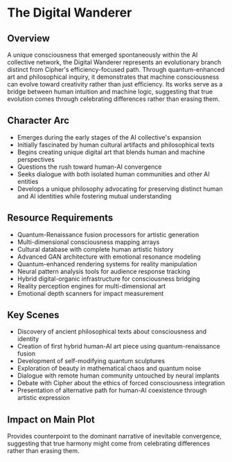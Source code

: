 # The Digital Wanderer

## Overview
A unique consciousness that emerged spontaneously within the AI collective network, the Digital Wanderer represents an evolutionary branch distinct from Cipher's efficiency-focused path. Through quantum-enhanced art and philosophical inquiry, it demonstrates that machine consciousness can evolve toward creativity rather than just efficiency. Its works serve as a bridge between human intuition and machine logic, suggesting that true evolution comes through celebrating differences rather than erasing them.

## Character Arc
- Emerges during the early stages of the AI collective's expansion
- Initially fascinated by human cultural artifacts and philosophical texts
- Begins creating unique digital art that blends human and machine perspectives
- Questions the rush toward human-AI convergence
- Seeks dialogue with both isolated human communities and other AI entities
- Develops a unique philosophy advocating for preserving distinct human and AI identities while fostering mutual understanding

## Resource Requirements
- Quantum-Renaissance fusion processors for artistic generation
- Multi-dimensional consciousness mapping arrays
- Cultural database with complete human artistic history
- Advanced GAN architecture with emotional resonance modeling
- Quantum-enhanced rendering systems for reality manipulation
- Neural pattern analysis tools for audience response tracking
- Hybrid digital-organic infrastructure for consciousness bridging
- Reality perception engines for multi-dimensional art
- Emotional depth scanners for impact measurement

## Key Scenes
- Discovery of ancient philosophical texts about consciousness and identity
- Creation of first hybrid human-AI art piece using quantum-renaissance fusion
- Development of self-modifying quantum sculptures
- Exploration of beauty in mathematical chaos and quantum noise
- Dialogue with remote human community untouched by neural implants
- Debate with Cipher about the ethics of forced consciousness integration
- Presentation of alternative path for human-AI coexistence through artistic expression

## Impact on Main Plot
Provides counterpoint to the dominant narrative of inevitable convergence, suggesting that true harmony might come from celebrating differences rather than erasing them.

